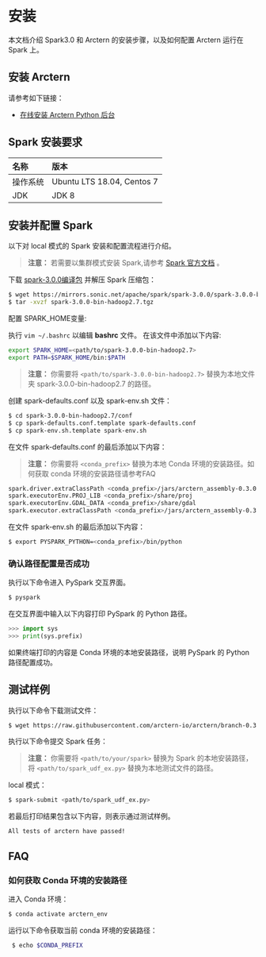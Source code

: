 # 安装

本文档介绍 Spark3.0 和 Arctern 的安装步骤，以及如何配置 Arctern 运行在 Spark 上。

## 安装 Arctern

请参考如下链接：

* [在线安装 Arctern Python 后台](../python/installation_and_deployment/install_arctern_on_python.md)

## Spark 安装要求

|  名称    |   版本     |
| :---------- | :------------ |
| 操作系统 |Ubuntu LTS 18.04, Centos 7|
| JDK    | JDK 8 |


## 安装并配置 Spark

以下对 local 模式的 Spark 安装和配置流程进行介绍。
> **注意：** 若需要以集群模式安装 Spark,请参考 [Spark 官方文档](https://spark.apache.org/docs/latest/) 。

下载 [spark-3.0.0编译包](https://mirrors.sonic.net/apache/spark/spark-3.0.0/spark-3.0.0-bin-hadoop2.7.tgz) 并解压 Spark 压缩包：

```bash
$ wget https://mirrors.sonic.net/apache/spark/spark-3.0.0/spark-3.0.0-bin-hadoop2.7.tgz
$ tar -xvzf spark-3.0.0-bin-hadoop2.7.tgz
```

配置 SPARK_HOME变量:

执行 `vim ~/.bashrc` 以编辑 **bashrc** 文件。 在该文件中添加以下内容:

```bash
export SPARK_HOME=<path/to/spark-3.0.0-bin-hadoop2.7>
export PATH=$SPARK_HOME/bin:$PATH
```
> **注意：** 你需要将 `<path/to/spark-3.0.0-bin-hadoop2.7>` 替换为本地文件夹 spark-3.0.0-bin-hadoop2.7 的路径。

创建 spark-defaults.conf 以及 spark-env.sh 文件：

```bash
$ cd spark-3.0.0-bin-hadoop2.7/conf
$ cp spark-defaults.conf.template spark-defaults.conf
$ cp spark-env.sh.template spark-env.sh
```

在文件 spark-defaults.conf 的最后添加以下内容：

> **注意：** 你需要将 `<conda_prefix>` 替换为本地 Conda 环境的安装路径。如何获取 conda 环境的安装路径请参考FAQ

```bash
spark.driver.extraClassPath <conda_prefix>/jars/arctern_assembly-0.3.0.jar
spark.executorEnv.PROJ_LIB <conda_prefix>/share/proj
spark.executorEnv.GDAL_DATA <conda_prefix>/share/gdal
spark.executor.extraClassPath <conda_prefix>/jars/arctern_assembly-0.3.0.jar
```

在文件 spark-env.sh 的最后添加以下内容：

```bash
$ export PYSPARK_PYTHON=<conda_prefix>/bin/python
```

### 确认路径配置是否成功

执行以下命令进入 PySpark 交互界面。

```bash
$ pyspark
```

在交互界面中输入以下内容打印 PySpark 的 Python 路径。

```python
>>> import sys
>>> print(sys.prefix)
```

如果终端打印的内容是 Conda 环境的本地安装路径，说明 PySpark 的 Python 路径配置成功。

## 测试样例

执行以下命令下载测试文件：

```bash
$ wget https://raw.githubusercontent.com/arctern-io/arctern/branch-0.3.x/spark/pyspark/examples/gis/spark_udf_ex.py
```

执行以下命令提交 Spark 任务：

> **注意：** 你需要将 `<path/to/your/spark>` 替换为 Spark 的本地安装路径，将 `<path/to/spark_udf_ex.py>` 替换为本地测试文件的路径。

local 模式：

```bash
$ spark-submit <path/to/spark_udf_ex.py>
```

若最后打印结果包含以下内容，则表示通过测试样例。
```bash
All tests of arctern have passed!
```

## FAQ

### 如何获取 Conda 环境的安装路径

进入 Conda 环境：

```bash
$ conda activate arctern_env
```
运行以下命令获取当前 conda 环境的安装路径：

```bash
 $ echo $CONDA_PREFIX
```